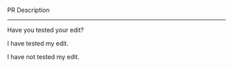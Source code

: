 PR Description

_____

Have you tested your edit?

 I have tested my edit.
 
 I have not tested my edit.
